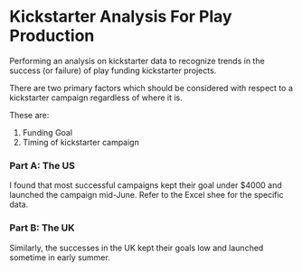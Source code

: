 # Kickstarter Analysis For Play Production
Performing an analysis on kickstarter data to recognize trends in the success (or failure) of play funding kickstarter projects.

There are two primary factors which should be considered with respect to a kickstarter campaign regardless of where it is. 

These are: 

1. Funding Goal
2. Timing of kickstarter campaign


### Part A: The US

I found that most successful campaigns kept their goal under $4000 and launched the campaign mid-June. Refer to the Excel shee for the specific data. 

### Part B: The UK

Similarly, the successes in the UK kept their goals low and launched sometime in early summer.

